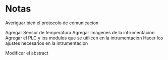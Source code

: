 # Notas

Averiguar bien el protocolo de comunicacion

Agregar Sensor de temperatura
Agregar Imagenes de la intrumentacion 
Agregar el PLC y los modulos que se utilicen en la intrumentacion
Hacer los ajustes necesarios en la intrumentacion

Modificar el abstract